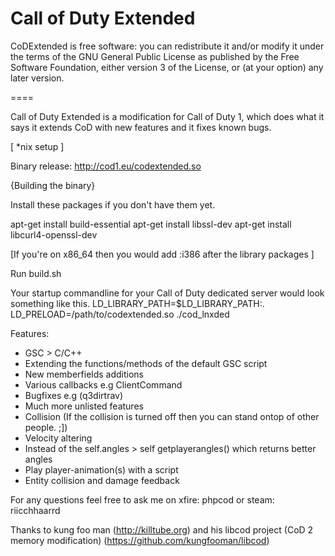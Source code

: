 # Call of Duty Extended

CoDExtended is free software: you can redistribute it and/or modify it under the terms of the GNU General Public License as published by the Free Software Foundation, either version 3 of the License, or (at your option) any later version.

====

Call of Duty Extended is a modification for Call of Duty 1, which does what it says it extends CoD with new features and it fixes known bugs.

[ *nix setup ]

Binary release:
	http://cod1.eu/codextended.so

{Building the binary}

Install these packages if you don't have them yet.

apt-get install build-essential
apt-get install libssl-dev
apt-get install libcurl4-openssl-dev

[If you're on x86_64 then you would add :i386 after the library packages ]

Run build.sh	

Your startup commandline for your Call of Duty dedicated server would look something like this.
LD_LIBRARY_PATH=$LD_LIBRARY_PATH:. LD_PRELOAD=/path/to/codextended.so ./cod_lnxded

Features:

- GSC > C/C++
- Extending the functions/methods of the default GSC script
- New memberfields additions
- Various callbacks e.g ClientCommand
- Bugfixes e.g (q3dirtrav)
- Much more unlisted features
- Collision (If the collision is turned off then you can stand ontop of other people. ;])
- Velocity altering
- Instead of the self.angles > self getplayerangles() which returns better angles
- Play player-animation(s) with a script
- Entity collision and damage feedback

For any questions feel free to ask me on xfire: phpcod or steam: riicchhaarrd

Thanks to kung foo man (http://killtube.org) and his libcod project (CoD 2 memory modification) (https://github.com/kungfooman/libcod)
